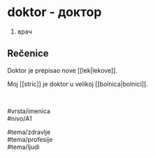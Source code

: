 # doktor - доктор

1. врач  

## Rečenice

Doktor je prepisao nove [[lek|lekove]].  

Moj [[stric]] je doktor u velikoj [[bolnica|bolnici]].  

<br>

#vrsta/imenica  
#nivo/A1  

#tema/zdravlje  
#tema/profesije  
#tema/ljudi
